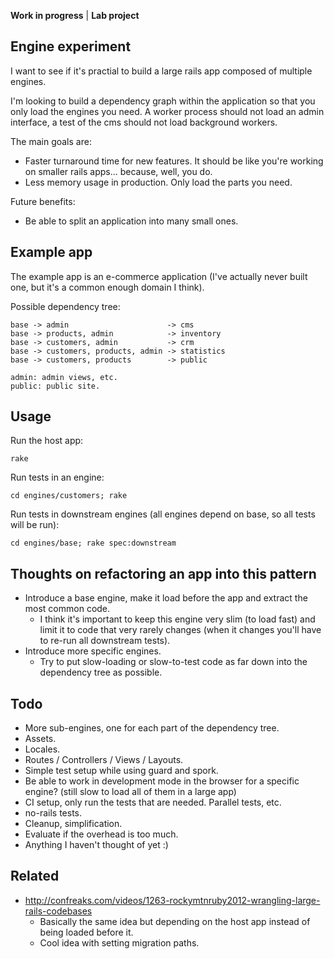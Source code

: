 **Work in progress** | **Lab project**

## Engine experiment

I want to see if it's practial to build a large rails app composed of multiple engines.

I'm looking to build a dependency graph within the application so that you only load the engines you need. A worker process should not load an admin interface, a test of the cms should not load background workers.

The main goals are:
* Faster turnaround time for new features. It should be like you're working on smaller rails apps... because, well, you do.
* Less memory usage in production. Only load the parts you need.

Future benefits:
* Be able to split an application into many small ones.

## Example app

The example app is an e-commerce application (I've actually never built one, but it's a common enough domain I think).

Possible dependency tree:

    base -> admin                      -> cms
    base -> products, admin            -> inventory
    base -> customers, admin           -> crm
    base -> customers, products, admin -> statistics
    base -> customers, products        -> public

    admin: admin views, etc.
    public: public site.

## Usage

Run the host app:

    rake

Run tests in an engine:

    cd engines/customers; rake

Run tests in downstream engines (all engines depend on base, so all tests will be run):

    cd engines/base; rake spec:downstream

## Thoughts on refactoring an app into this pattern

* Introduce a base engine, make it load before the app and extract the most common code.
  - I think it's important to keep this engine very slim (to load fast) and limit it to code that very rarely changes (when it changes you'll have to re-run all downstream tests).
* Introduce more specific engines.
  - Try to put slow-loading or slow-to-test code as far down into the dependency tree as possible.

## Todo

* More sub-engines, one for each part of the dependency tree.
* Assets.
* Locales.
* Routes / Controllers / Views / Layouts.
* Simple test setup while using guard and spork.
* Be able to work in development mode in the browser for a specific engine? (still slow to load all of them in a large app)
* CI setup, only run the tests that are needed. Parallel tests, etc.
* no-rails tests.
* Cleanup, simplification.
* Evaluate if the overhead is too much.
* Anything I haven't thought of yet :)

## Related

* http://confreaks.com/videos/1263-rockymtnruby2012-wrangling-large-rails-codebases
  - Basically the same idea but depending on the host app instead of being loaded before it.
  - Cool idea with setting migration paths.
